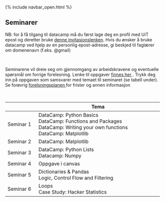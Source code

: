 {% include navbar_open.html %}
## Seminarer

<p> NB: for å få tilgang til datacamp må du først lage deg en profil med UiT epost og deretter bruke <a href='https://www.datacamp.com/groups/shared_links/17dc8405ae39e6e7f7f3e9015d5fc91ae856be617820c92eff6838afcbb8af0e'> denne invitasjonslenken<a/>. Hvis du ønsker å bruke datacamp ved hjelp av en personlig epost-adresse, gi beskjed til faglærer om domenenavn (f.eks. @gmail) </p> <br> 

<p>Seminarene vil dreie seg om gjennomgang av arbeidskravene og eventuelle spørsmål om forrige forelesning. Lenke til oppgaver <a href='https://app.datacamp.com/learn/'> finnes her </a>. Trykk deg inn på oppgaven som samsvarer med temaet til seminaret (se tabell under). Se forøvrig <a href='https://uit-sok-1003-h22.github.io/frister.html'> forelsningsplanen </a> for frister og annen informasjon </p><br>		



| <img width=120/>|  Tema <img width=800/>       | 
|-----------------|------------------------------| 
|Seminar 1        |DataCamp: Python Basics<br> DataCamp: Functions and Packages <br> DataCamp: Writing your own functions <br>DataCamp: Matplotlib|
|Seminar 2        |DataCamp: Matplotlib	| 
|Seminar 3        |DataCamp: Python Lists </b> <br> Datacamp: Numpy </b>| 
|Seminar 4        |Oppgave i canvas </b>|
|Seminar 5        |Dictionaries & Pandas <br>Logic, Control Flow and Filtering|
|Seminar 6        |Loops<br> Case Study: Hacker Statistics| 

